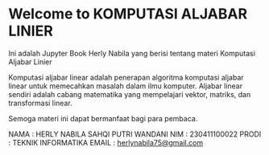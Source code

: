 # Welcome to KOMPUTASI ALJABAR LINIER

Ini adalah Jupyter Book Herly Nabila yang berisi tentang materi Komputasi Aljabar Linier

Komputasi aljabar linear adalah penerapan algoritma komputasi aljabar linear untuk memecahkan masalah dalam ilmu komputer. Aljabar linear sendiri adalah cabang matematika yang mempelajari vektor, matriks, dan transformasi linear. 

Semoga materi ini dapat bermanfaat bagi para pembaca.

NAMA : HERLY NABILA SAHQI PUTRI WANDANI
NIM : 230411100022
PRODI : TEKNIK INFORMATIKA
EMAIL : herlynabila75@gmail.com
```{tableofcontents}
```
